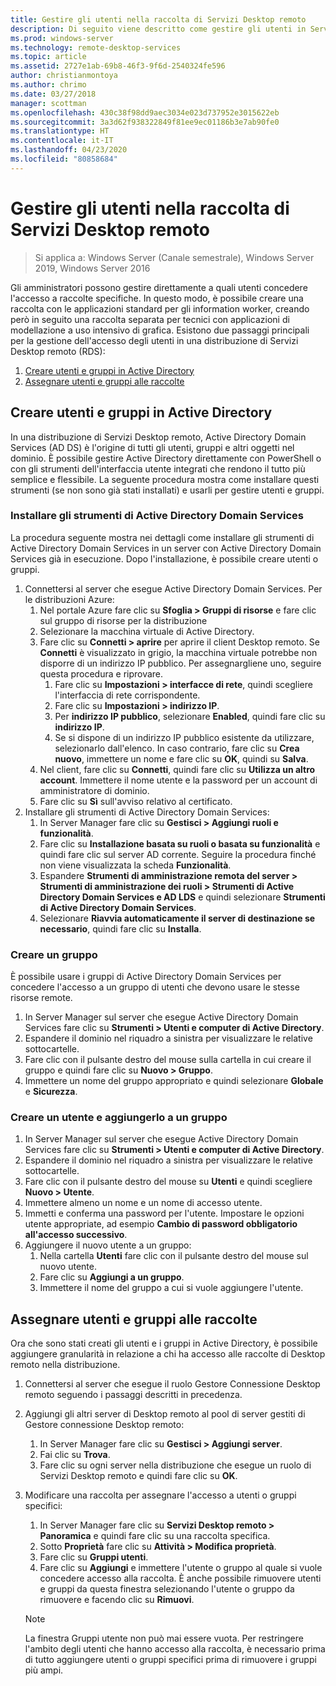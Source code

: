 ```yaml
---
title: Gestire gli utenti nella raccolta di Servizi Desktop remoto
description: Di seguito viene descritto come gestire gli utenti in Servizi Desktop remoto.
ms.prod: windows-server
ms.technology: remote-desktop-services
ms.topic: article
ms.assetid: 2727e1ab-69b8-46f3-9f6d-2540324fe596
author: christianmontoya
ms.author: chrimo
ms.date: 03/27/2018
manager: scottman
ms.openlocfilehash: 430c38f98dd9aec3034e023d737952e3015622eb
ms.sourcegitcommit: 3a3d62f938322849f81ee9ec01186b3e7ab90fe0
ms.translationtype: HT
ms.contentlocale: it-IT
ms.lasthandoff: 04/23/2020
ms.locfileid: "80858684"
---
```

# <a name="manage-users-in-your-rds-collection"></a>Gestire gli utenti nella raccolta di Servizi Desktop remoto

>Si applica a: Windows Server (Canale semestrale), Windows Server 2019, Windows Server 2016

Gli amministratori possono gestire direttamente a quali utenti concedere l'accesso a raccolte specifiche. In questo modo, è possibile creare una raccolta con le applicazioni standard per gli information worker, creando però in seguito una raccolta separata per tecnici con applicazioni di modellazione a uso intensivo di grafica. Esistono due passaggi principali per la gestione dell'accesso degli utenti in una distribuzione di Servizi Desktop remoto (RDS):

1.    [Creare utenti e gruppi in Active Directory](#create-your-users-and-groups-in-active-directory)
2.    [Assegnare utenti e gruppi alle raccolte](#assign-users-and-groups-to-collections)


## <a name="create-your-users-and-groups-in-active-directory"></a>Creare utenti e gruppi in Active Directory

In una distribuzione di Servizi Desktop remoto, Active Directory Domain Services (AD DS) è l'origine di tutti gli utenti, gruppi e altri oggetti nel dominio. È possibile gestire Active Directory direttamente con PowerShell o con gli strumenti dell'interfaccia utente integrati che rendono il tutto più semplice e flessibile. La seguente procedura mostra come installare questi strumenti (se non sono già stati installati) e usarli per gestire utenti e gruppi.

### <a name="install-ad-ds-tools"></a>Installare gli strumenti di Active Directory Domain Services

La procedura seguente mostra nei dettagli come installare gli strumenti di Active Directory Domain Services in un server con Active Directory Domain Services già in esecuzione. Dopo l'installazione, è possibile creare utenti o gruppi.

1. Connettersi al server che esegue Active Directory Domain Services. Per le distribuzioni Azure:
   1. Nel portale Azure fare clic su **Sfoglia > Gruppi di risorse** e fare clic sul gruppo di risorse per la distribuzione
   2. Selezionare la macchina virtuale di Active Directory.
   3. Fare clic su **Connetti > aprire** per aprire il client Desktop remoto. Se **Connetti** è visualizzato in grigio, la macchina virtuale potrebbe non disporre di un indirizzo IP pubblico. Per assegnargliene uno, seguire questa procedura e riprovare.
      1. Fare clic su **Impostazioni > interfacce di rete**, quindi scegliere l'interfaccia di rete corrispondente.
      2. Fare clic su **Impostazioni > indirizzo IP**.
      3. Per **indirizzo IP pubblico**, selezionare **Enabled**, quindi fare clic su **indirizzo IP**.
      4. Se si dispone di un indirizzo IP pubblico esistente da utilizzare, selezionarlo dall'elenco. In caso contrario, fare clic su **Crea nuovo**, immettere un nome e fare clic su **OK**, quindi su **Salva**.
   4. Nel client, fare clic su **Connetti**, quindi fare clic su **Utilizza un altro account**. Immettere il nome utente e la password per un account di amministratore di dominio.
   5. Fare clic su **Sì** sull'avviso relativo al certificato.
2. Installare gli strumenti di Active Directory Domain Services:
   1. In Server Manager fare clic su **Gestisci > Aggiungi ruoli e funzionalità**.
   2. Fare clic su **Installazione basata su ruoli o basata su funzionalità** e quindi fare clic sul server AD corrente. Seguire la procedura finché non viene visualizzata la scheda **Funzionalità**.
   3. Espandere **Strumenti di amministrazione remota del server > Strumenti di amministrazione dei ruoli > Strumenti di Active Directory Domain Services e AD LDS** e quindi selezionare **Strumenti di Active Directory Domain Services**.
   4. Selezionare **Riavvia automaticamente il server di destinazione se necessario**, quindi fare clic su **Installa**.

### <a name="create-a-group"></a>Creare un gruppo

È possibile usare i gruppi di Active Directory Domain Services per concedere l'accesso a un gruppo di utenti che devono usare le stesse risorse remote.

1. In Server Manager sul server che esegue Active Directory Domain Services fare clic su **Strumenti > Utenti e computer di Active Directory**.
2. Espandere il dominio nel riquadro a sinistra per visualizzare le relative sottocartelle.
3. Fare clic con il pulsante destro del mouse sulla cartella in cui creare il gruppo e quindi fare clic su **Nuovo > Gruppo**.
4. Immettere un nome del gruppo appropriato e quindi selezionare **Globale** e **Sicurezza**.

### <a name="create-a-user-and-add-to-a-group"></a>Creare un utente e aggiungerlo a un gruppo
1. In Server Manager sul server che esegue Active Directory Domain Services fare clic su **Strumenti > Utenti e computer di Active Directory**.
2. Espandere il dominio nel riquadro a sinistra per visualizzare le relative sottocartelle.
3. Fare clic con il pulsante destro del mouse su **Utenti** e quindi scegliere **Nuovo > Utente**.
4. Immettere almeno un nome e un nome di accesso utente.
5. Immetti e conferma una password per l'utente. Impostare le opzioni utente appropriate, ad esempio **Cambio di password obbligatorio all'accesso successivo**.
6. Aggiungere il nuovo utente a un gruppo:
   1. Nella cartella **Utenti** fare clic con il pulsante destro del mouse sul nuovo utente.
   2. Fare clic su **Aggiungi a un gruppo**.
   3. Immettere il nome del gruppo a cui si vuole aggiungere l'utente.

## <a name="assign-users-and-groups-to-collections"></a>Assegnare utenti e gruppi alle raccolte
Ora che sono stati creati gli utenti e i gruppi in Active Directory, è possibile aggiungere granularità in relazione a chi ha accesso alle raccolte di Desktop remoto nella distribuzione.

1. Connettersi al server che esegue il ruolo Gestore Connessione Desktop remoto seguendo i passaggi descritti in precedenza.
2. Aggiungi gli altri server di Desktop remoto al pool di server gestiti di Gestore connessione Desktop remoto:
   1. In Server Manager fare clic su **Gestisci > Aggiungi server**.
   2. Fai clic su **Trova**.
   3. Fare clic su ogni server nella distribuzione che esegue un ruolo di Servizi Desktop remoto e quindi fare clic su **OK**.
3. Modificare una raccolta per assegnare l'accesso a utenti o gruppi specifici:
   1. In Server Manager fare clic su **Servizi Desktop remoto > Panoramica** e quindi fare clic su una raccolta specifica.
   2. Sotto **Proprietà** fare clic su **Attività > Modifica proprietà**.
   3. Fare clic su **Gruppi utenti**.
   4. Fare clic su **Aggiungi** e immettere l'utente o gruppo al quale si vuole concedere accesso alla raccolta. È anche possibile rimuovere utenti e gruppi da questa finestra selezionando l'utente o gruppo da rimuovere e facendo clic su **Rimuovi**. 
   
   >[!NOTE] 
   > La finestra Gruppi utente non può mai essere vuota. Per restringere l'ambito degli utenti che hanno accesso alla raccolta, è necessario prima di tutto aggiungere utenti o gruppi specifici prima di rimuovere i gruppi più ampi.